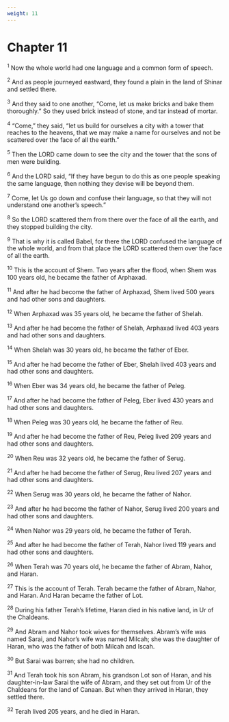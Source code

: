 ```yaml
---
weight: 11
---
```


# Chapter 11

<sup>1</sup> Now the whole world had one language and a common form of speech. 

<sup>2</sup> And as people journeyed eastward, they found a plain in the land of Shinar and settled there. 

<sup>3</sup> And they said to one another, “Come, let us make bricks and bake them thoroughly.” So they used brick instead of stone, and tar instead of mortar. 

<sup>4</sup> “Come,” they said, “let us build for ourselves a city with a tower that reaches to the heavens, that we may make a name for ourselves and not be scattered over the face of all the earth.” 

<sup>5</sup> Then the LORD came down to see the city and the tower that the sons of men were building. 

<sup>6</sup> And the LORD said, “If they have begun to do this as one people speaking the same language, then nothing they devise will be beyond them. 

<sup>7</sup> Come, let Us go down and confuse their language, so that they will not understand one another’s speech.” 

<sup>8</sup> So the LORD scattered them from there over the face of all the earth, and they stopped building the city. 

<sup>9</sup> That is why it is called Babel, for there the LORD confused the language of the whole world, and from that place the LORD scattered them over the face of all the earth. 

<sup>10</sup> This is the account of Shem. Two years after the flood, when Shem was 100 years old, he became the father of Arphaxad. 

<sup>11</sup> And after he had become the father of Arphaxad, Shem lived 500 years and had other sons and daughters. 

<sup>12</sup> When Arphaxad was 35 years old, he became the father of Shelah. 

<sup>13</sup> And after he had become the father of Shelah, Arphaxad lived 403 years and had other sons and daughters. 

<sup>14</sup> When Shelah was 30 years old, he became the father of Eber. 

<sup>15</sup> And after he had become the father of Eber, Shelah lived 403 years and had other sons and daughters. 

<sup>16</sup> When Eber was 34 years old, he became the father of Peleg. 

<sup>17</sup> And after he had become the father of Peleg, Eber lived 430 years and had other sons and daughters. 

<sup>18</sup> When Peleg was 30 years old, he became the father of Reu. 

<sup>19</sup> And after he had become the father of Reu, Peleg lived 209 years and had other sons and daughters. 

<sup>20</sup> When Reu was 32 years old, he became the father of Serug. 

<sup>21</sup> And after he had become the father of Serug, Reu lived 207 years and had other sons and daughters. 

<sup>22</sup> When Serug was 30 years old, he became the father of Nahor. 

<sup>23</sup> And after he had become the father of Nahor, Serug lived 200 years and had other sons and daughters. 

<sup>24</sup> When Nahor was 29 years old, he became the father of Terah. 

<sup>25</sup> And after he had become the father of Terah, Nahor lived 119 years and had other sons and daughters. 

<sup>26</sup> When Terah was 70 years old, he became the father of Abram, Nahor, and Haran. 

<sup>27</sup> This is the account of Terah. Terah became the father of Abram, Nahor, and Haran. And Haran became the father of Lot. 

<sup>28</sup> During his father Terah’s lifetime, Haran died in his native land, in Ur of the Chaldeans. 

<sup>29</sup> And Abram and Nahor took wives for themselves. Abram’s wife was named Sarai, and Nahor’s wife was named Milcah; she was the daughter of Haran, who was the father of both Milcah and Iscah. 

<sup>30</sup> But Sarai was barren; she had no children. 

<sup>31</sup> And Terah took his son Abram, his grandson Lot son of Haran, and his daughter-in-law Sarai the wife of Abram, and they set out from Ur of the Chaldeans for the land of Canaan. But when they arrived in Haran, they settled there. 

<sup>32</sup> Terah lived 205 years, and he died in Haran. 



